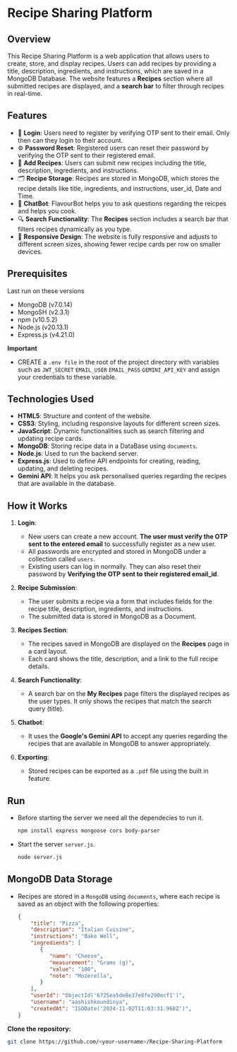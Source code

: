 # Recipe Sharing Platform

## Overview
This Recipe Sharing Platform is a web application that allows users to create, store, and display recipes. Users can add recipes by providing a title, description, ingredients, and instructions, which are saved in a MongoDB Database. The website features a **Recipes** section where all submitted recipes are displayed, and a **search bar** to filter through recipes in real-time.

## Features
- 🔐 **Login**: Users need to register by verifying OTP sent to their email. Only then can they login to their account.
- ⚙️ **Password Reset**: Registered users can reset their password by verifying the OTP sent to their registered email.
- 📝 **Add Recipes**: Users can submit new recipes including the title, description, ingredients, and instructions.
- 🗂️ **Recipe Storage**: Recipes are stored in MongoDB, which stores the recipe details like title, ingredients, and instructions, user_id, Date and Time.
- 🤖 **ChatBot**: FlavourBot helps you to ask questions regarding the reicpes and helps you cook.
- 🔍 **Search Functionality**: The **Recipes** section includes a search bar that filters recipes dynamically as you type.
- 📱 **Responsive Design**: The website is fully responsive and adjusts to different screen sizes, showing fewer recipe cards per row on smaller devices.

## Prerequisites
Last run on these versions
* MongoDB (v7.0.14)
* MongoSH (v2.3.1)
* npm (v10.5.2)
* Node.js (v20.13.1)
* Express.js (v4.21.0)

**Important**
* CREATE a `.env file` in the root of the project directory with variables such as `JWT_SECRET` `EMAIL_USER` `EMAIL_PASS` `GEMINI_API_KEY` and assign your credentials to these variable.

## Technologies Used
- **HTML5**: Structure and content of the website.
- **CSS3**: Styling, including responsive layouts for different screen sizes.
- **JavaScript**: Dynamic functionalities such as search filtering and updating recipe cards.
- **MongoDB**: Storing recipe data in a DataBase using `documents`.
- **Node.js**: Used to run the backend server.
- **Express.js**: Used to define API endpoints for creating, reading, updating, and deleting recipes.
- **Gemini API**: It helps you ask personalised queries regarding the recipes that are available in the database.

## How it Works
1. **Login**:
   - New users can create a new account. **The user must verify the OTP sent to the entered email** to successfully register as a new user.
   - All passwords are encrypted and stored in MongoDB under a collection called `users`.
   - Existing users can log in normally. They can also reset their password by **Verifying the OTP sent to their registered email_id**.

2. **Recipe Submission**: 
   - The user submits a recipe via a form that includes fields for the recipe title, description, ingredients, and instructions.
   - The submitted data is stored in MongoDB as a Document.
   
3. **Recipes Section**:
   - The recipes saved in MongoDB are displayed on the **Recipes** page in a card layout.
   - Each card shows the title, description, and a link to the full recipe details.

4. **Search Functionality**:
   - A search bar on the **My Recipes** page filters the displayed recipes as the user types. It only shows the recipes that match the search query (title).

5. **Chatbot**:
   - It uses the **Google's Gemini API** to accept any queries regarding the recipes that are available in MongoDB to answer appropriately.

6. **Exporting**:
   - Stored recipes can be exported as a `.pdf` file using the built in feature.

## Run
- Before starting the server we need all the dependecies to run it.

   ```bash
   npm install express mongoose cors body-parser

- Start the server `server.js`.

   ```bash
   node server.js

## MongoDB Data Storage
- Recipes are stored in a `MongoDB` using `documents`, where each recipe is saved as an object with the following properties:

  ```json
  {
      "title": "Pizza",
      "description": "Italian Cuisine",
      "instructions": "Bake Well",
      "ingredients": [
         {
            "name": "Cheese",
            "measurement": "Grams (g)",
            "value": "100",
            "note": "Mozerella",
         }
      ],
      "userId": "ObjectId('6725ea5de8e37e8fe290ecf1')",
      "username": "aashishkoundinya",
      "createdAt": "ISODate('2024-11-02T11:03:31.968Z')",
  }

**Clone the repository:**

   ```bash
   git clone https://github.com/<your-username>/Recipe-Sharing-Platform
